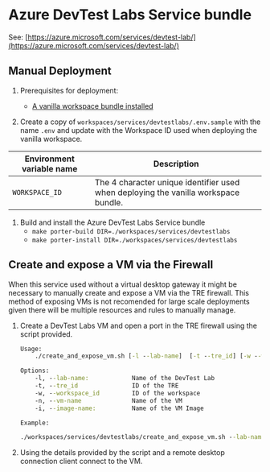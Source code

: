 # Azure DevTest Labs Service bundle

See: [https://azure.microsoft.com/services/devtest-lab/](https://azure.microsoft.com/services/devtest-lab/)

## Manual Deployment

1. Prerequisites for deployment:
    - [A vanilla workspace bundle installed](../../vanilla)

1. Create a copy of `workspaces/services/devtestlabs/.env.sample` with the name `.env` and update with the Workspace ID used when deploying the vanilla workspace.

| Environment variable name | Description |
| ------------------------- | ----------- |
| `WORKSPACE_ID` | The 4 character unique identifier used when deploying the vanilla workspace bundle. |

1. Build and install the Azure DevTest Labs Service bundle
    - `make porter-build DIR=./workspaces/services/devtestlabs`  
    - `make porter-install DIR=./workspaces/services/devtestlabs`

## Create and expose a VM via the Firewall

When this service used without a virtual desktop gateway it might be necessary to manually create and expose a VM via the TRE firewall. This method of exposing VMs is not recomended for large scale deployments given there will be multiple resources and rules to manually manage.

1. Create a DevTest Labs VM and open a port in the TRE firewall using the script provided.

    ```cmd
    Usage: 
        ./create_and_expose_vm.sh [-l --lab-name]  [-t --tre_id] [-w --workspace_id] [-n --vm-name] [-i --image-name]

    Options:
        -l, --lab-name:            Name of the DevTest Lab
        -t, --tre_id               ID of the TRE
        -w, --workspace_id         ID of the workspace
        -n, --vm-name              Name of the VM
        -i, --image-name:          Name of the VM Image
    
    Example:

    ./workspaces/services/devtestlabs/create_and_expose_vm.sh --lab-name <lab_name> --tre-id <tre-id> --workspace-id <workspace-id> --vm-name <vmn-name> --image-name "Data Science Virtual Machine - Windows Server 2019"

    ```

2. Using the details provided by the script and a remote desktop connection client connect to the VM.
